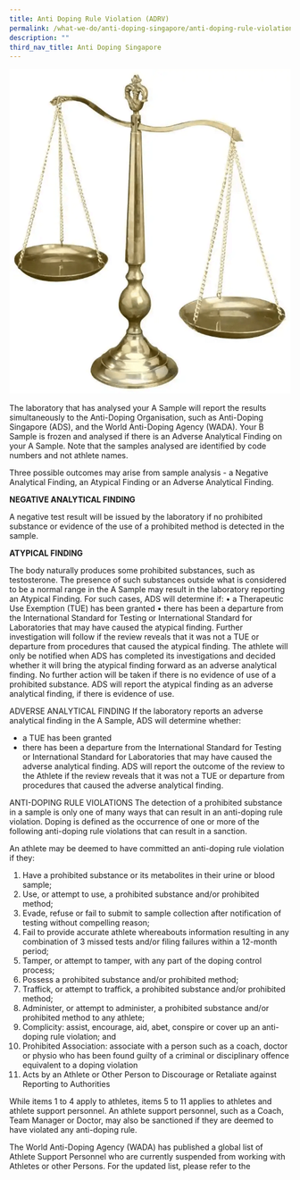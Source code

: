 ```yaml
---
title: Anti Doping Rule Violation (ADRV)
permalink: /what-we-do/anti-doping-singapore/anti-doping-rule-violation/
description: ""
third_nav_title: Anti Doping Singapore
---
```

![](/images/What%20We%20Do/Anti%20Doping%20Singapore/Anti%20Doping%20Rule%20Violations/Fair_Hearing.png)

The laboratory that has analysed your A Sample will report the results simultaneously to the Anti-Doping Organisation, such as Anti-Doping Singapore (ADS), and the World Anti-Doping Agency (WADA). Your B Sample is frozen and analysed if there is an Adverse Analytical Finding on your A Sample. Note that the samples analysed are identified by code numbers and not athlete names.

Three possible outcomes may arise from sample analysis - a Negative Analytical Finding, an Atypical Finding or an Adverse Analytical Finding.
 
**NEGATIVE ANALYTICAL FINDING**

A negative test result will be issued by the laboratory if no prohibited substance or evidence of the use of a prohibited method is detected in the sample.

**ATYPICAL FINDING**

The body naturally produces some prohibited substances, such as testosterone. The presence of such substances outside what is considered to be a normal range in the A Sample may result in the laboratory reporting an Atypical Finding.
For such cases, ADS will determine if:
•	a Therapeutic Use Exemption (TUE) has been granted
•	there has been a departure from the International Standard for Testing or International Standard for Laboratories that may have caused the atypical finding.
Further investigation will follow if the review reveals that it was not a TUE or departure from procedures that caused the atypical finding.
The athlete will only be notified when ADS has completed its investigations and decided whether it will bring the atypical finding forward as an adverse analytical finding.  No further action will be taken if there is no evidence of use of a prohibited substance. ADS will report the atypical finding as an adverse analytical finding, if there is evidence of use.

ADVERSE ANALYTICAL FINDING
If the laboratory reports an adverse analytical finding in the A Sample, ADS will determine whether:
* a TUE has been granted
* there has been a departure from the International Standard for Testing or International Standard for Laboratories that may have caused the adverse analytical finding.
ADS will report the outcome of the review to the Athlete if the review reveals that it was not a TUE or departure from procedures that caused the adverse analytical finding.

ANTI-DOPING RULE VIOLATIONS
The detection of a prohibited substance in a sample is only one of many ways that can result in an anti-doping rule violation. Doping is defined as the occurrence of one or more of the following anti-doping rule violations that can result in a sanction.

An athlete may be deemed to have committed an anti-doping rule violation if they:
1.	Have a prohibited substance or its metabolites in their urine or blood sample;
2.	Use, or attempt to use, a prohibited substance and/or prohibited method;
3.	Evade, refuse or fail to submit to sample collection after notification of testing without compelling reason;
4.	Fail to provide accurate athlete whereabouts information resulting in any combination of 3 missed tests and/or filing failures within a 12-month period;
5.	Tamper, or attempt to tamper, with any part of the doping control process;
6.	Possess a prohibited substance and/or prohibited method;
7.	Traffick, or attempt to traffick, a prohibited substance and/or prohibited method;
8.	Administer, or attempt to administer, a prohibited substance and/or prohibited method to any athlete; 
9.	Complicity: assist, encourage, aid, abet, conspire or cover up an anti-doping rule violation; and
10.	Prohibited Association: associate with a person such as a coach, doctor or physio who has been found guilty of a criminal or disciplinary offence equivalent to a doping violation
11.	Acts by an Athlete or Other Person to Discourage or Retaliate against Reporting to Authorities

While items 1 to 4 apply to athletes, items 5 to 11 applies to athletes and athlete support personnel.
An athlete support personnel, such as a Coach, Team Manager or Doctor, may also be sanctioned if they are deemed to have violated any anti-doping rule. 

The World Anti-Doping Agency (WADA) has published a global list of Athlete Support Personnel who are currently suspended from working with Athletes or other Persons. For the updated list, please refer to the 